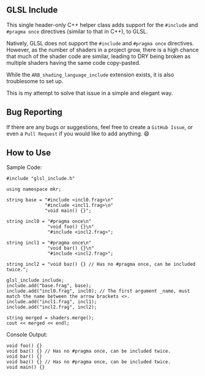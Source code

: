 ## GLSL Include
This single header-only C++ helper class adds support for the `#include` and `#pragma once` directives (similar to that in C++), to GLSL.

Natively, GLSL does not support the `#include` and `#pragma once` directives.
However, as the number of shaders in a project grow, there is a high chance that much of the shader code are similar, leading to DRY being broken as multiple shaders having the same code copy-pasted.

While the `ARB_shading_language_include` extension exists, it is also troublesome to set up.

This is my attempt to solve that issue in a simple and elegant way.

## Bug Reporting
If there are any bugs or suggestions, feel free to create a `GitHub Issue`, or even a `Pull Request` if you would like to add anything. 😄

## How to Use
Sample Code:
```
#include "glsl_include.h"

using namespace mkr;

string base = "#include <incl0.frag>\n"
              "#include <incl1.frag>\n"
              "void main() {}";

string incl0 = "#pragma once\n"
               "void foo() {}\n"
               "#include <incl2.frag>";

string incl1 = "#pragma once\n"
               "void bar() {}\n"
               "#include <incl2.frag>";

string incl2 = "void baz() {} // Has no #pragma once, can be included twice.";

glsl_include include;
include.add("base.frag", base); 
include.add("incl0.frag", incl0); // The first argument _name, must match the name between the arrow brackets <>.
include.add("incl1.frag", incl1);
include.add("incl2.frag", incl2);

string merged = shaders.merge();
cout << merged << endl;
```

Console Output:
```
void foo() {}
void baz() {} // Has no #pragma once, can be included twice.
void bar() {}
void baz() {} // Has no #pragma once, can be included twice.
void main() {}
```